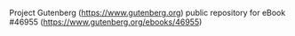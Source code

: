 Project Gutenberg (https://www.gutenberg.org) public repository for eBook #46955 (https://www.gutenberg.org/ebooks/46955)
